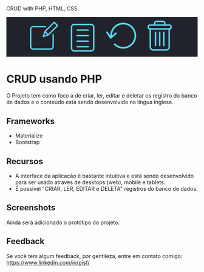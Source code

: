 # 
CRUD with PHP, HTML, CSS.

![Logo](https://github.com/pedroigorsf/crud-with-php/blob/main/banner/banner.png)


# CRUD usando PHP

O Projeto tem como foco a de criar, ler, editar e deletar os registro do banco de dados e o conteúdo está sendo desenvolvido na língua inglesa.


## Frameworks

- Materialize
- Bootstrap


## Recursos

- A interface da aplicação é bastante intuitiva e está sendo desenvolvido para ser usado através de desktops (web), mobile e tablets.
- É possível "CRIAR, LER, EDITAR e DELETA" registros do banco de dados.


## Screenshots

Ainda será adicionado o protótipo do projeto.


## Feedback

Se você tem algum feedback, por gentileza, entre em contato comigo: https://www.linkedin.com/in/pisf/

